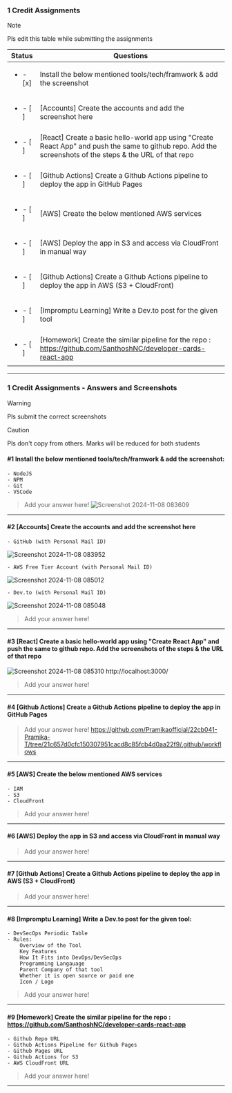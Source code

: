 ### 1 Credit Assignments

> [!NOTE]
> Pls edit this table while submitting the assignments

| Status         | Questions     | 
|----------------|---------------|
| <ul><li>- [x] </li></ul> | Install the below mentioned tools/tech/framwork & add the screenshot |
| <ul><li>- [ ] </li></ul> | [Accounts] Create the accounts and add the screenshot here |
| <ul><li>- [ ] </li></ul> | [React] Create a basic hello-world app using "Create React App" and push the same to github repo. Add the screenshots of the steps & the URL of that repo |
| <ul><li>- [ ] </li></ul> | [Github Actions] Create a Github Actions pipeline to deploy the app in GitHub Pages |
| <ul><li>- [ ] </li></ul> | [AWS] Create the below mentioned AWS services |
| <ul><li>- [ ] </li></ul> | [AWS] Deploy the app in S3 and access via CloudFront in manual way  |
| <ul><li>- [ ] </li></ul> | [Github Actions] Create a Github Actions pipeline to deploy the app in AWS (S3 + CloudFront)  |
| <ul><li>- [ ] </li></ul> | [Impromptu Learning] Write a Dev.to post for the given tool  |
| <ul><li>- [ ] </li></ul> | [Homework] Create the similar pipeline for the repo : https://github.com/SanthoshNC/developer-cards-react-app  |

***

### 1 Credit Assignments - Answers and Screenshots

> [!WARNING]
> Pls submit the correct screenshots

> [!CAUTION]
> Pls don't copy from others. Marks will be reduced for both students

#### #1 Install the below mentioned tools/tech/framwork & add the screenshot:
	- NodeJS 
	- NPM 
	- Git
	- VSCode
> Add your answer here!
> ![Screenshot 2024-11-08 083609](https://github.com/user-attachments/assets/583cede9-8513-413e-bdc5-3014f4ebcc27)


***

#### #2 [Accounts] Create the accounts and add the screenshot here
	- GitHub (with Personal Mail ID)
 ![Screenshot 2024-11-08 083952](https://github.com/user-attachments/assets/89fedd91-6cef-4e67-b177-4081fad670ba)

	- AWS Free Tier Account (with Personal Mail ID)
 ![Screenshot 2024-11-08 085012](https://github.com/user-attachments/assets/f5e904df-ec5d-4031-8cdc-7452635a340f)

	- Dev.to (with Personal Mail ID)
 ![Screenshot 2024-11-08 085048](https://github.com/user-attachments/assets/3f29523c-00d1-40b7-9e04-0370a2fe194e)

> Add your answer here!

***

#### #3 [React] Create a basic hello-world app using "Create React App" and push the same to github repo. Add the screenshots of the steps & the URL of that repo
![Screenshot 2024-11-08 085310](https://github.com/user-attachments/assets/1c5dc328-5eca-4498-9029-9d8588141fc1)
http://localhost:3000/

> Add your answer here!

***

#### #4 [Github Actions] Create a Github Actions pipeline to deploy the app in GitHub Pages
> Add your answer here!
> https://github.com/Pramikaofficial/22cb041-Pramika-T/tree/21c657d0cfc150307951cacd8c85fcb4d0aa22f9/.github/workflows

***

#### #5 [AWS] Create the below mentioned AWS services
	- IAM
	- S3
	- CloudFront
> Add your answer here!

***

#### #6 [AWS] Deploy the app in S3 and access via CloudFront in manual way
> Add your answer here!

***

#### #7 [Github Actions] Create a Github Actions pipeline to deploy the app in AWS (S3 + CloudFront)
> Add your answer here!

***

#### #8 [Impromptu Learning] Write a Dev.to post for the given tool:
	- DevSecOps Periodic Table
	- Rules:
		Overview of the Tool
		Key Features
		How It Fits into DevOps/DevSecOps
		Programming Langauage
		Parent Company of that tool
		Whether it is open source or paid one
		Icon / Logo
> Add your answer here!

***

#### #9 [Homework] Create the similar pipeline for the repo : https://github.com/SanthoshNC/developer-cards-react-app
	- Github Repo URL
	- Github Actions Pipeline for Github Pages
	- Github Pages URL
 	- Github Actions for S3
 	- AWS CloudFront URL
> Add your answer here!

***
